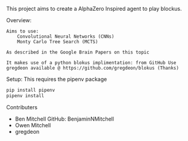 This project aims to create a AlphaZero Inspired agent to play blockus.


Overview:


    Aims to use:
        Convolutional Neural Networks (CNNs)
        Monty Carlo Tree Search (MCTS)

    As described in the Google Brain Papers on this topic

    It makes use of a python blokus implimentation: from GitHub Use gregdeon available @ https://github.com/gregdeon/blokus (Thanks)
    

Setup:
This requires the pipenv package

``` python
pip install pipenv
pipenv install
```

Contributers
- Ben Mitchell  GitHub: BenjaminNMitchell
- Owen Mitchell 
- gregdeon 

